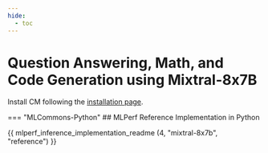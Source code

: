 ```yaml
---
hide:
  - toc
---
```


# Question Answering, Math, and Code Generation using Mixtral-8x7B

Install CM following the [installation page](/install).

=== "MLCommons-Python"
    ## MLPerf Reference Implementation in Python
    
{{ mlperf_inference_implementation_readme (4, "mixtral-8x7b", "reference") }}

